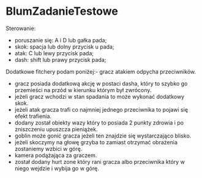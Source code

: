 # BlumZadanieTestowe

Sterowanie:
- poruszanie się: A i D lub gałka pada;
- skok: spacja lub dolny przycisk u pada;
- atak: C lub lewy przycisk pada;
- dash: shift lub prawy przycisk pada;


Dodatkowe fitchery podam poniżej:- gracz atakiem odpycha przeciwników.
- gracz posiada dodatkową akcję w postaci dasha, który to szybko go przemieści na przód w kierunku którym był zwrócony.
- jeżeli gracz wchodzi w stan spadania to może wykonać dodatkowy skok.
- jeżeli atak gracza trafi co najmniej jednego przeciwnika to pojawi się efekt trafienia.
- dodany został obiekty wazy który to posiada 2 punkty zdrowia i po zniszczeniu upuszcza pieniążek.
- goblin może gonić gracza jeżeli ten znajdzie się wystarczająco blisko.
- jeżeli skoczymy na głowę grzyba to zamiast otrzymać obrażenia zostaniemy wzbici w górę.
- kamera podążająca za graczem.
- został dodany hurt zone który rani gracza albo przeciwnika który w niego wejdzie i wybija go w górę.
